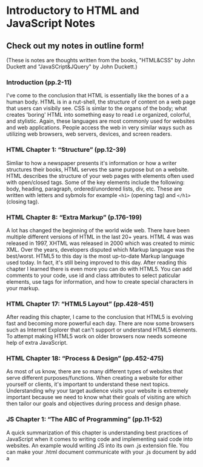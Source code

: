 # Introductory to HTML and JavaScript Notes

## Check out my notes in outline form!
(These is notes are thoughts written from the books, "HTML&CSS" by John Duckett and "JavaSCript&JQuery" by John Duckett.)
### Introduction (pp.2-11)
I've come to the conclusion that HTML is essentially like the bones of a a human body. HTML is in a nut-shell, the structure of content on a web page that users can visibily see. CSS is simlar to the organs of the body; what creates 'boring' HTML into something easy to read i.e organized, colorful, and stylistic. Again, these languages are most commonly used for websites and web applications. People access the web in very similar ways such as utilizing web browsers, web servers, devices, and screen readers.

### HTML Chapter 1: “Structure” (pp.12-39)
Simliar to how a newspaper presents it's information or how a writer structures their books, HTML serves the same purpose but on a website. HTML describes the structure of your web pages with elements often used with open/closed tags. Some of the key elements include the following: body, heading, paragraph, ordered/unordered lists, div, etc. These are written with letters and sybmols for example `<h1>` (opening tag) and `</h1>` (closing tag).

### HTML Chapter 8: “Extra Markup” (p.176-199)
A lot has changed the beginning of the world wide web. There have been multiple different versions of HTML in the last 20+ years. HTML 4 was was released in 1997, XHTML was released in 2000 which was created to mimic XML. Over the years, developers disputed which Markup language was the best/worst. HTML5 to this day is the most up-to-date Markup language used today. In fact, it's still being improved to this day. After reading this chapter I learned there is even more you can do with HTML5. You can add comments to your code, use id and class attributes to select paticular elements, use <meta> tags for information, and how to create special characters in your markup.

### HTML Chapter 17: “HTML5 Layout” (pp.428-451)
After reading this chapter, I came to the conclusion that HTML5 is evolving fast and becoming more powerful each day. There are now some browsers such as Internet Explorer that can't support or understand HTML5 elements. To attempt making HTML5 work on older browsers now needs someone help of extra JavaScript.

### HTML Chapter 18: “Process & Design” (pp.452-475)
As most of us know, there are so many different types of websites that serve different purposes/functions. When creating a website for either yourself or clients, it's important to understand these next topics. Understanding why your target audience visits your website is extremely important because we need to know what their goals of visiting are which then tailor our goals and objectives during process and design phase. 

### JS Chapter 1: “The ABC of Programming” (pp.11-52)
A quick summarization of this chapter is understanding best practices of JavaScript when it comes to writing code and implementing said code into websites. An example would writing JS into its own .js extension file. You can make your .html document communicate with your .js document by add a <script> tag at the bottom of your body element. Similar to how you link HTML and CSS together. This practice is important because it makes writing, editing, and reading code that much easier for yourself and fellow Developers. Note: though you shouldn't write each language into one document, it's important to understand how to read and edit it because there is a possibilty of running into this style of coding anytime in the future.
  
  ## End of Notes
